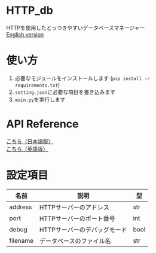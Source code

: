 # HTTP_db
HTTPを使用したとっつきやすいデータベースマネージャー  
[English version](https://github.com/nattyan-tv/HTTP_db/blob/master/README.md)

# 使い方
1. 必要なモジュールをインストールします (`pip install -r requirements.txt`)
2. `setting.json`に必要な項目を書き込みます
3. `main.py`を実行します

# API Reference
[こちら（日本語版）](https://nattyan-tv.github.io/HTTP_db/docs/ja-jp/index)  
[こちら（英語版）](https://nattyan-tv.github.io/HTTP_db/docs/en-us/index)  

# 設定項目

名前|説明|型
---|---|---
address|HTTPサーバーのアドレス|str
port|HTTPサーバーのポート番号|int
debug|HTTPサーバーのデバッグモード|bool
filename|データベースのファイル名|str

